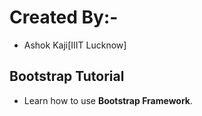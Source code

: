 # Created By:- 
- Ashok Kaji[IIIT Lucknow]

## Bootstrap Tutorial
- Learn how to use **Bootstrap Framework**.

